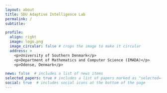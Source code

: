 ```yaml
---
layout: about
title: SDU Adaptive Intelligence Lab
permalink: /
subtitle: 

profile:
  align: right
  image: logo.png
  image_circular: false # crops the image to make it circular
  address: >
    <p>University of Southern Denmark</p>
    <p>Department of Mathematics and Computer Science (IMADA)</p>
    <p>Odense, Denmark</p>

news: false  # includes a list of news items
selected_papers: true # includes a list of papers marked as "selected={true}"
social: true  # includes social icons at the bottom of the page
---
```



